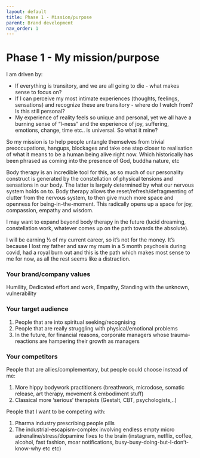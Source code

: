 ```yaml
---
layout: default
title: Phase 1 - Mission/purpose
parent: Brand development
nav_order: 1
---
```


# Phase 1 - My mission/purpose

I am driven by:

* If everything is transitory, and we are all going to die - what makes sense to focus on?
* If I can perceive my most intimate experiences (thoughts, feelings, sensations) and recognize these are transitory - where do I watch from? Is this still personal?
* My experience of reality feels so unique and personal, yet we all have a burning sense of “I-ness” and the experience of joy, suffering, emotions, change, time etc.. is universal. So what it mine?

So my mission is to help people untangle themselves from trivial preoccupations, hangups, blockages and take one step closer to realisation of what it means to be a human being alive right now. Which historically has been phrased as coming into the presence of God, buddha nature, etc

Body therapy is an incredible tool for this, as so much of our personality construct is generated by the constellation of physical tensions and sensations in our body. The latter is largely determined by what our nervous system holds on to. Body therapy allows the reset/refresh/defragmenting of clutter from the nervous system, to then give much more space and openness for being-in-the-moment. This radically opens up a space for joy, compassion, empathy and wisdom.

I may want to expand beyond body therapy in the future (lucid dreaming, constellation work, whatever comes up on the path towards the absolute).

I will be earning ½ of my current career, so it’s not for the money. It’s because I lost my father and saw my mum in a 5 month psychosis during covid, had a royal burn out and this is the path which makes most sense to me for now, as all the rest seems like a distraction.

### Your brand/company values

Humility, Dedicated effort and work, Empathy, Standing with the unknown, vulnerability

### Your target audience

1. People that are into spiritual seeking/recognising
2. People that are really struggling with physical/emotional problems 
3. In the future, for financial reasons, corporate managers whose trauma-reactions are hampering their growth as managers

### Your competitors

People that are allies/complementary, but people could choose instead of me:


1. More hippy bodywork practitioners (breathwork, microdose, somatic release, art therapy, movement & embodiment stuff)
2. Classical more ‘serious’ therapists (Gestalt, CBT, psychologists,..)

People that I want to be competing with:

1. Pharma industry prescribing people pills
2. The industrial-escapism-complex involving endless empty micro adrenaline/stress/dopamine fixes to the brain (instagram, netflix, coffee, alcohol, fast fashion, moar notifications, busy-busy-doing-but-I-don’t-know-why etc etc)
